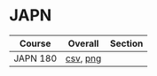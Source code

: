 # JAPN

| Course | Overall | Section |
| ------ | ------- | ------- |
| JAPN 180 | [csv](https://github.com/UCSD-Historical-Enrollment-Data/2024Summer2/blob/main/overall/JAPN%20180.csv), [png](https://raw.githubusercontent.com/UCSD-Historical-Enrollment-Data/2024Summer2/main/plot_overall/JAPN%20180.png) |  |

